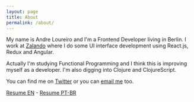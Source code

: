 ```yaml
---
layout: page
title: About
permalink: /about/
---
```


My name is Andre Loureiro and I'm a Frontend Developer living in Berlin. I work at [Zalando](https://zalando.de) where I do some UI interface development using React.js, Redux and Angular.

Actually I'm studying Functional Programming and I think this is improving myself as a developer. I'm also digging into Clojure and ClojureScript.

You can find me on [Twitter](https://twitter.com/anlo_) or you can [email me](mailto:andreloureiroo@gmail.com) too.

[Resume EN](/assets/Resume-AndreLoureiro.pdf) - [Resume PT-BR](/assets/Curriculo-AndreLoureiro.pdf)
